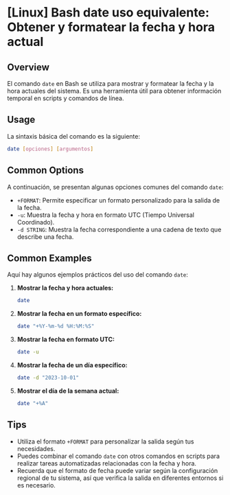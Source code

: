 # [Linux] Bash date uso equivalente: Obtener y formatear la fecha y hora actual

## Overview
El comando `date` en Bash se utiliza para mostrar y formatear la fecha y la hora actuales del sistema. Es una herramienta útil para obtener información temporal en scripts y comandos de línea.

## Usage
La sintaxis básica del comando es la siguiente:

```bash
date [opciones] [argumentos]
```

## Common Options
A continuación, se presentan algunas opciones comunes del comando `date`:

- `+FORMAT`: Permite especificar un formato personalizado para la salida de la fecha.
- `-u`: Muestra la fecha y hora en formato UTC (Tiempo Universal Coordinado).
- `-d STRING`: Muestra la fecha correspondiente a una cadena de texto que describe una fecha.

## Common Examples
Aquí hay algunos ejemplos prácticos del uso del comando `date`:

1. **Mostrar la fecha y hora actuales:**
   ```bash
   date
   ```

2. **Mostrar la fecha en un formato específico:**
   ```bash
   date "+%Y-%m-%d %H:%M:%S"
   ```

3. **Mostrar la fecha en formato UTC:**
   ```bash
   date -u
   ```

4. **Mostrar la fecha de un día específico:**
   ```bash
   date -d "2023-10-01"
   ```

5. **Mostrar el día de la semana actual:**
   ```bash
   date "+%A"
   ```

## Tips
- Utiliza el formato `+FORMAT` para personalizar la salida según tus necesidades.
- Puedes combinar el comando `date` con otros comandos en scripts para realizar tareas automatizadas relacionadas con la fecha y hora.
- Recuerda que el formato de fecha puede variar según la configuración regional de tu sistema, así que verifica la salida en diferentes entornos si es necesario.